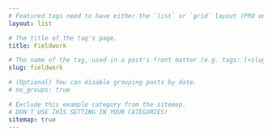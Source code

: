 ```yaml
---
# Featured tags need to have either the `list` or `grid` layout (PRO only).fhds
layout: list

# The title of the tag's page.
title: Fieldwork

# The name of the tag, used in a post's front matter (e.g. tags: [<slug>]).
slug: fieldwork

# (Optional) You can disable grouping posts by date.
# no_groups: true

# Exclude this example category from the sitemap.
# DON'T USE THIS SETTING IN YOUR CATEGORIES!
sitemap: true
---
```

